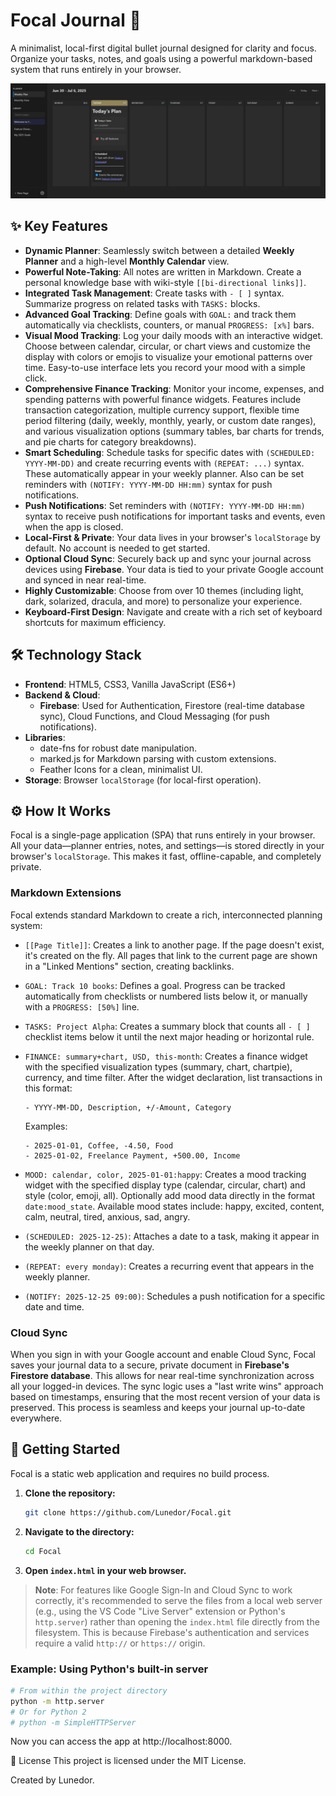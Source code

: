 # Focal Journal 🎯

A minimalist, local-first digital bullet journal designed for clarity and focus. Organize your tasks, notes, and goals using a powerful markdown-based system that runs entirely in your browser.

![Focal Journal Screenshot](https://github.com/Lunedor/Focal/blob/main/Screenshots/Screenshot_1.jpg)


## ✨ Key Features

*   **Dynamic Planner**: Seamlessly switch between a detailed **Weekly Planner** and a high-level **Monthly Calendar** view.
*   **Powerful Note-Taking**: All notes are written in Markdown. Create a personal knowledge base with wiki-style `[[bi-directional links]]`.
*   **Integrated Task Management**: Create tasks with `- [ ]` syntax. Summarize progress on related tasks with `TASKS:` blocks.
*   **Advanced Goal Tracking**: Define goals with `GOAL:` and track them automatically via checklists, counters, or manual `PROGRESS: [x%]` bars.
*   **Visual Mood Tracking**: Log your daily moods with an interactive widget. Choose between calendar, circular, or chart views and customize the display with colors or emojis to visualize your emotional patterns over time. Easy-to-use interface lets you record your mood with a simple click.
*   **Comprehensive Finance Tracking**: Monitor your income, expenses, and spending patterns with powerful finance widgets. Features include transaction categorization, multiple currency support, flexible time period filtering (daily, weekly, monthly, yearly, or custom date ranges), and various visualization options (summary tables, bar charts for trends, and pie charts for category breakdowns).
*   **Smart Scheduling**: Schedule tasks for specific dates with `(SCHEDULED: YYYY-MM-DD)` and create recurring events with `(REPEAT: ...)` syntax. These automatically appear in your weekly planner. Also can be set reminders with `(NOTIFY: YYYY-MM-DD HH:mm)` syntax for push notifications.
*   **Push Notifications**: Set reminders with `(NOTIFY: YYYY-MM-DD HH:mm)` syntax to receive push notifications for important tasks and events, even when the app is closed.
*   **Local-First & Private**: Your data lives in your browser's `localStorage` by default. No account is needed to get started.
*   **Optional Cloud Sync**: Securely back up and sync your journal across devices using **Firebase**. Your data is tied to your private Google account and synced in near real-time.
*   **Highly Customizable**: Choose from over 10 themes (including light, dark, solarized, dracula, and more) to personalize your experience.
*   **Keyboard-First Design**: Navigate and create with a rich set of keyboard shortcuts for maximum efficiency.

## 🛠️ Technology Stack

*   **Frontend**: HTML5, CSS3, Vanilla JavaScript (ES6+)
*   **Backend & Cloud**:
    *   **Firebase**: Used for Authentication, Firestore (real-time database sync), Cloud Functions, and Cloud Messaging (for push notifications).
*   **Libraries**:
    *   date-fns for robust date manipulation.
    *   marked.js for Markdown parsing with custom extensions.
    *   Feather Icons for a clean, minimalist UI.
*   **Storage**: Browser `localStorage` (for local-first operation).

## ⚙️ How It Works

Focal is a single-page application (SPA) that runs entirely in your browser. All your data—planner entries, notes, and settings—is stored directly in your browser's `localStorage`. This makes it fast, offline-capable, and completely private.

### Markdown Extensions

Focal extends standard Markdown to create a rich, interconnected planning system:

*   `[[Page Title]]`: Creates a link to another page. If the page doesn't exist, it's created on the fly. All pages that link to the current page are shown in a "Linked Mentions" section, creating backlinks.
*   `GOAL: Track 10 books`: Defines a goal. Progress can be tracked automatically from checklists or numbered lists below it, or manually with a `PROGRESS: [50%]` line.
*   `TASKS: Project Alpha`: Creates a summary block that counts all `- [ ]` checklist items below it until the next major heading or horizontal rule.
*   `FINANCE: summary+chart, USD, this-month`: Creates a finance widget with the specified visualization types (summary, chart, chartpie), currency, and time filter. After the widget declaration, list transactions in this format:
    ```
    - YYYY-MM-DD, Description, +/-Amount, Category
    ```
    Examples:
    ```
    - 2025-01-01, Coffee, -4.50, Food
    - 2025-01-02, Freelance Payment, +500.00, Income
    ```

*   `MOOD: calendar, color, 2025-01-01:happy`: Creates a mood tracking widget with the specified display type (calendar, circular, chart) and style (color, emoji, all). Optionally add mood data directly in the format `date:mood_state`. Available mood states include: happy, excited, content, calm, neutral, tired, anxious, sad, angry.
*   `(SCHEDULED: 2025-12-25)`: Attaches a date to a task, making it appear in the weekly planner on that day.
*   `(REPEAT: every monday)`: Creates a recurring event that appears in the weekly planner.
*   `(NOTIFY: 2025-12-25 09:00)`: Schedules a push notification for a specific date and time.

### Cloud Sync

When you sign in with your Google account and enable Cloud Sync, Focal saves your journal data to a secure, private document in **Firebase's Firestore database**. This allows for near real-time synchronization across all your logged-in devices. The sync logic uses a "last write wins" approach based on timestamps, ensuring that the most recent version of your data is preserved. This process is seamless and keeps your journal up-to-date everywhere.

## 🚀 Getting Started

Focal is a static web application and requires no build process.

1.  **Clone the repository:**
    ```bash
    git clone https://github.com/Lunedor/Focal.git
    ```

2.  **Navigate to the directory:**
    ```bash
    cd Focal
    ```

3.  **Open `index.html` in your web browser.**

> **Note**: For features like Google Sign-In and Cloud Sync to work correctly, it's recommended to serve the files from a local web server (e.g., using the VS Code "Live Server" extension or Python's `http.server`) rather than opening the `index.html` file directly from the filesystem. This is because Firebase's authentication and services require a valid `http://` or `https://` origin.

### Example: Using Python's built-in server

```bash
# From within the project directory
python -m http.server
# Or for Python 2
# python -m SimpleHTTPServer
```
Now you can access the app at http://localhost:8000.

📜 License
This project is licensed under the MIT License.

Created by Lunedor.
